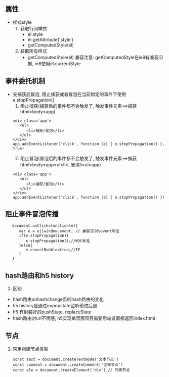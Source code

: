 ## 属性
 - 样式style
      1. 获取行间样式
         - el.style
         - el.getAttribute('style')
         - getComputedStyle(el)
      2. 获取所有样式
         - getComputedStyle(el)
      兼容注意: getComputedStyle在ie8有兼容问题, ie8使用el.currentStyle

## 事件委托机制
- 先捕获后冒泡, 阻止捕获或者冒泡在当前绑定的事件下使用e.stopPropagation()
   1. 阻止捕获(捕获后的事件都不会触发了, 触发事件元素==>捕获html>body>app)
   ```
   <div class='app'>
      <ul>
         <li>捕获/冒泡</li>
      </ul>
   </div>
   app.addEventListener('click', function (e) { e.stopPropagation() }, true)
   ```
   2. 阻止冒泡(冒泡后的事件都不会触发了, 触发事件元素==>捕获html>body>app>ul>li>, 冒泡li>ul>app)
   ```
   <div class='app'>
      <ul>
         <li>捕获/冒泡</li>
      </ul>
   </div>
   app.addEventListener('click', function (e) { e.stopPropagation() })
   ```

## 阻止事件冒泡传播
```
   document.onClick=function(e){
      var e = e||window.event; // 兼容IE9的event写法
      if(e.stopPropagation){
         e.stopPropagation();//W3C标准
      }else{
         e.cancelBubble=true;//IE
      }
   }
```

## hash路由和h5 history
1. 区别
 - hash路由onhashchange监听hash路由的变化
 - h5 history是通过onpopstate监听前进后退
 - h5 有封装好的pushState, replaceState
 - hash路由对url不明感, h5实现单页面项目需要后端设置都返回index.html

## 节点
1. 常用创建节点类型
   ```
   const text = document.createTextNode('文本节点')
   const comment = document.createComment('注释节点')
   const ele = document.createElement('div') // 元素节点
   ```
